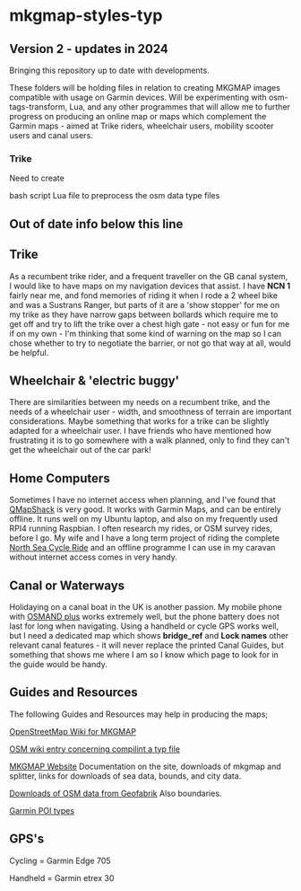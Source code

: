 # mkgmap-styles-typ

## Version 2 - updates in 2024

Bringing this repository up to date with developments.  

These folders will be holding files in relation to creating MKGMAP images compatible with usage on Garmin devices. Will be experimenting with osm-tags-transform, Lua, and any other programmes that will allow me to further progress on producing an online map or maps which complement the Garmin maps - aimed at Trike riders, wheelchair users, mobility scooter users and canal users.  

### Trike
Need to create

bash script
Lua file to preprocess the osm data 
type files

Out of date info below this line
--------------------------------


Trike  
-----

As a recumbent trike rider, and a frequent traveller on the GB canal system, I would like to have maps on my navigation devices that assist. I have **NCN 1** fairly near me, and fond memories of riding it when I rode a 2 wheel bike and was a Sustrans Ranger, but parts of it are a 'show stopper' for me on my trike as they have narrow gaps between bollards which require me to get off and try to lift the trike over a chest high gate - not easy or fun for me if on my own - I'm thinking that some kind of warning on the map so I can chose whether to try to negotiate the barrier, or not go that way at all, would be helpful.  


Wheelchair & 'electric buggy'  
----------

There are similarities between my needs on a recumbent trike, and the needs of a wheelchair user - width, and smoothness of terrain are important considerations. Maybe something that works for a trike can be slightly adapted for a wheelchair user. I have friends who have mentioned how frustrating it is to go somewhere with a walk planned, only to find they can't get the wheelchair out of the car park!  


Home Computers  
--------------

Sometimes I have no internet access when planning, and I've found that [QMapShack](https://github.com/Maproom/qmapshack/wiki/DocMain) is very good. It works with Garmin Maps, and can be entirely offline. It runs well on my Ubuntu laptop, and also on my frequently used RPI4 running Raspbian. I often research my rides, or OSM survey rides, before I go. My wife and I have a long term project of riding the complete [North Sea Cycle Ride](https://en.eurovelo.com/ev12/united-kingdom) and an offline programme I can use in my caravan without internet access comes in very handy. 


Canal or Waterways
------------------

Holidaying on a canal boat in the UK is another passion. My mobile phone with [OSMAND plus](https://osmand.net/) works extremely well, but the phone battery does not last for long when navigating. Using a handheld or cycle GPS works well, but I need a dedicated map which shows **bridge_ref** and **Lock names** other relevant canal features - it will never replace the printed Canal Guides, but something that shows me where I am so I know which page to look for in the guide would be handy.  


Guides and Resources
--------------------

The following Guides and Resources may help in producing the maps;  

[OpenStreetMap Wiki for MKGMAP](https://wiki.openstreetmap.org/wiki/Mkgmap)  

[OSM wiki entry concerning compilint a typ file](https://wiki.openstreetmap.org/wiki/Mkgmap/help/typ_compile)  

[MKGMAP Website](https://www.mkgmap.org.uk/) Documentation on the site, downloads of mkgmap and splitter, links for downloads of sea data, bounds, and city data.

[Downloads of OSM data from Geofabrik](https://download.geofabrik.de/) Also boundaries.  

[Garmin POI types](https://wiki.openstreetmap.org/wiki/OSM_Map_On_Garmin/POI_Types)


GPS's
-----

Cycling = Garmin Edge 705

Handheld = Garmin etrex 30
